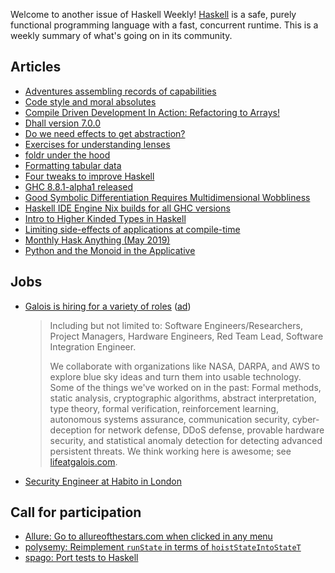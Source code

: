 Welcome to another issue of Haskell Weekly!
[Haskell](https://www.haskell.org) is a safe, purely functional programming language with a fast, concurrent runtime.
This is a weekly summary of what's going on in its community.

## Articles

-   [Adventures assembling records of capabilities](https://discourse.haskell.org/t/adventures-assembling-records-of-capabilities/623?u=taylorfausak)
-   [Code style and moral absolutes](https://byorgey.wordpress.com/2019/04/30/code-style-and-moral-absolutes/)
-   [Compile Driven Development In Action: Refactoring to Arrays!](https://mmhaskell.com/blog/2019/4/29/compile-driven-development-in-action-refactoring-to-arrays)
-   [Dhall version 7.0.0](https://github.com/dhall-lang/dhall-lang/releases/tag/v7.0.0)
-   [Do we need effects to get abstraction?](https://medium.com/barely-functional/do-we-need-effects-to-get-abstraction-7d5dc0edfbef)
-   [Exercises for understanding lenses](https://williamyaoh.com/posts/2019-04-25-lens-exercises.html)
-   [foldr under the hood](https://neilmitchell.blogspot.com/2019/04/foldr-under-hood.html)
-   [Formatting tabular data](http://oleg.fi/gists/posts/2019-04-28-tabular.html)
-   [Four tweaks to improve Haskell](https://medium.com/daml-driven/four-tweaks-to-improve-haskell-b1de9c87f816)
-   [GHC 8.8.1-alpha1 released](https://www.haskell.org/ghc/blog/20190425-ghc-8.8.1-alpha1-released.html)
-   [Good Symbolic Differentiation Requires Multidimensional Wobbliness](https://aearnus.github.io/2019/04/26/good-symbolic-differentiation-requires-multidimensional-wobbliness)
-   [Haskell IDE Engine Nix builds for all GHC versions](https://github.com/Infinisil/all-hies/tree/544ea0c96f66f45cc73b4cc8a54bf6200e599fa7)
-   [Intro to Higher Kinded Types in Haskell](https://medium.com/@patxi/intro-to-higher-kinded-types-in-haskell-df6b719e7a69)
-   [Limiting side-effects of applications at compile-time](https://www.youtube.com/watch?v=XXx9nDc9L5k)
-   [Monthly Hask Anything (May 2019)](https://np.reddit.com/r/haskell/comments/bj5s5u/monthly_hask_anything_may_2019/)
-   [Python and the Monoid in the Applicative](https://typeclasses.com/news/2019-03-applicatives-are-monoidal)

## Jobs

-   [Galois is hiring for a variety of roles](https://galois.com/careers/) ([ad](https://haskellweekly.news/advertising.html))

    > Including but not limited to: Software Engineers/Researchers, Project Managers, Hardware Engineers, Red Team Lead, Software Integration Engineer.
    >
    > We collaborate with organizations like NASA, DARPA, and AWS to explore blue sky ideas and turn them into usable technology. Some of the things we've worked on in the past: Formal methods, static analysis, cryptographic algorithms, abstract interpretation, type theory, formal verification, reinforcement learning, autonomous systems assurance, communication security, cyber-deception for network defense, DDoS defense, provable hardware security, and statistical anomaly detection for detecting advanced persistent threats. We think working here is awesome; see [lifeatgalois.com](https://lifeatgalois.com).

-   [Security Engineer at Habito in London](https://functional.works-hub.com/jobs/security-engineer-in-london-united-kingdom-fe26c)

## Call for participation

-   [Allure: Go to allureofthestars.com when clicked in any menu](https://github.com/AllureOfTheStars/Allure/issues/98)
-   [polysemy: Reimplement `runState` in terms of `hoistStateIntoStateT`](https://github.com/isovector/polysemy/issues/34)
-   [spago: Port tests to Haskell](https://github.com/spacchetti/spago/issues/177)
